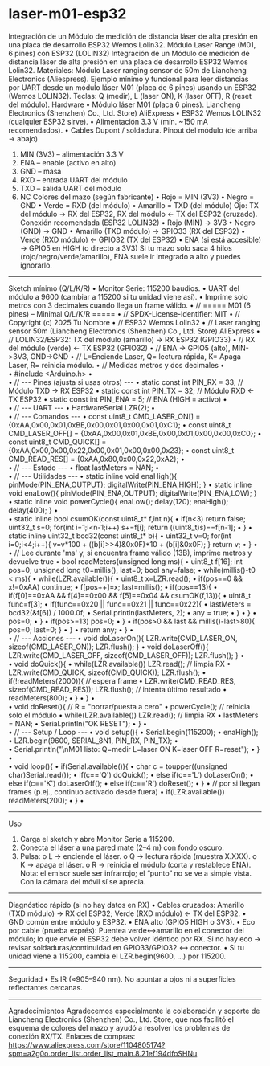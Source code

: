 # laser-m01-esp32
Integración de un Módulo de medición de distancia láser de alta presión en una placa de desarrollo ESP32 Wemos Lolin32. 
Módulo Laser Range (M01, 6 pines) con ESP32 (LOLIN32)
Integración de un Módulo de medición de distancia láser de alta presión en una placa de desarrollo ESP32 Wemos Lolin32. 
Materiales: Módulo Laser ranging sensor de 50m de Liancheng Electronics (Aliespress).
Ejemplo mínimo y funcional para leer distancias por UART desde un módulo láser M01 (placa de 6 pines) usando un ESP32 (Wemos LOLIN32).
Teclas: Q (medir), L (laser ON), K (laser OFF), R (reset del módulo).
Hardware
•	Módulo láser M01 (placa 6 pines). Liancheng Electronics (Shenzhen) Co., Ltd. Store) AliExpress
•	ESP32 Wemos LOLIN32 (cualquier ESP32 sirve).
•	Alimentación 3.3 V (mín. ~150 mA recomendados).
•	Cables Dupont / soldadura.
Pinout del módulo (de arriba → abajo)
1.	MIN (3V3) – alimentación 3.3 V
2.	ENA – enable (activo en alto)
3.	GND – masa
4.	RXD – entrada UART del módulo
5.	TXD – salida UART del módulo
6.	NC
Colores del mazo (según fabricante)
•	Rojo = MIN (3V3)
•	Negro = GND
•	Verde = RXD (del módulo)
•	Amarillo = TXD (del módulo)
Ojo: TX del módulo → RX del ESP32, RX del módulo ← TX del ESP32 (cruzado).
Conexión recomendada (ESP32 LOLIN32)
•	Rojo (MIN) → 3V3
•	Negro (GND) → GND
•	Amarillo (TXD módulo) → GPIO33 (RX del ESP32)
•	Verde (RXD módulo) ← GPIO32 (TX del ESP32)
•	ENA (si está accesible) → GPIO5 en HIGH (o directo a 3V3)
Si tu mazo solo saca 4 hilos (rojo/negro/verde/amarillo), ENA suele ir integrado a alto y puedes ignorarlo.
________________________________________
Sketch mínimo (Q/L/K/R)
•	Monitor Serie: 115200 baudios.
•	UART del módulo a 9600 (cambiar a 115200 si tu unidad viene así).
•	Imprime solo metros con 3 decimales cuando llega un frame válido.
•	// ===== M01 (6 pines) – Minimal Q/L/K/R =====
•	// SPDX-License-Identifier: MIT 
•	// Copyright (c) 2025 Tu Nombre
•	// ESP32 Wemos Lolin32
•	// Laser ranging sensor 50m (Liancheng Electronics (Shenzhen) Co., Ltd. Store) AliExpress
•	// LOLIN32/ESP32: TX del módulo (amarillo) -> RX ESP32 (GPIO33)
•	//                RX del módulo (verde)    <- TX ESP32 (GPIO32)
•	//                ENA -> GPIO5 (alto), MIN->3V3, GND->GND
•	// L=Enciende Laser, Q= lectura rápida, K= Apaga Laser, R= reinicia módulo.
•	// Medidas metros y dos decimales
•	
•	#include <Arduino.h>
•	
•	// --- Pines (ajusta si usas otros) ---
•	static const int PIN_RX  = 33;   // Módulo TXD -> RX ESP32
•	static const int PIN_TX  = 32;   // Módulo RXD <- TX ESP32
•	static const int PIN_ENA = 5;    // ENA (HIGH = activo)
•	
•	// --- UART ---
•	HardwareSerial LZR(2);
•	
•	// --- Comandos ---
•	const uint8_t CMD_LASER_ON[]  = {0xAA,0x00,0x01,0xBE,0x00,0x01,0x00,0x01,0xC1};
•	const uint8_t CMD_LASER_OFF[] = {0xAA,0x00,0x01,0xBE,0x00,0x01,0x00,0x00,0xC0};
•	const uint8_t CMD_QUICK[]     = {0xAA,0x00,0x00,0x22,0x00,0x01,0x00,0x00,0x23};
•	const uint8_t CMD_READ_RES[]  = {0xAA,0x80,0x00,0x22,0xA2};
•	
•	// --- Estado ---
•	float lastMeters = NAN;
•	
•	// --- Utilidades ---
•	static inline void enaHigh(){ pinMode(PIN_ENA,OUTPUT); digitalWrite(PIN_ENA,HIGH); }
•	static inline void enaLow(){  pinMode(PIN_ENA,OUTPUT); digitalWrite(PIN_ENA,LOW);  }
•	static inline void powerCycle(){ enaLow(); delay(120); enaHigh(); delay(400); }
•	
•	static inline bool csumOK(const uint8_t* f,int n){
•	  if(n<3) return false; uint32_t s=0; for(int i=1;i<n-1;i++) s+=f[i]; return ((uint8_t)s)==f[n-1];
•	}
•	static inline uint32_t bcd32(const uint8_t* b){
•	  uint32_t v=0; for(int i=0;i<4;i++){ v=v*100 + ((b[i]>>4)&0x0F)*10 + (b[i]&0x0F); } return v;
•	}
•	
•	// Lee durante 'ms' y, si encuentra frame válido (13B), imprime metros y devuelve true
•	bool readMeters(unsigned long ms){
•	  uint8_t f[16]; int pos=0; unsigned long t0=millis(), last=0; bool any=false;
•	  while(millis()-t0 < ms){
•	    while(LZR.available()){
•	      uint8_t x=LZR.read();
•	      if(pos==0 && x!=0xAA) continue;
•	      f[pos++]=x; last=millis();
•	      if(pos==13){
•	        if(f[0]==0xAA && f[4]==0x00 && f[5]==0x04 && csumOK(f,13)){
•	          uint8_t func=f[3];
•	          if(func==0x20 || func==0x21 || func==0x22){
•	            lastMeters = bcd32(&f[6]) / 1000.0f;
•	            Serial.println(lastMeters, 2);
•	            any = true;
•	          }
•	        }
•	        pos=0;
•	      }
•	      if(pos>=13) pos=0;
•	    }
•	    if(pos>0 && last && millis()-last>80){ pos=0; last=0; }
•	  }
•	  return any;
•	}
•	
•	// --- Acciones ---
•	void doLaserOn(){  LZR.write(CMD_LASER_ON,  sizeof(CMD_LASER_ON));  LZR.flush(); }
•	void doLaserOff(){ LZR.write(CMD_LASER_OFF, sizeof(CMD_LASER_OFF)); LZR.flush(); }
•	
•	void doQuick(){
•	  while(LZR.available()) LZR.read();           // limpia RX
•	  LZR.write(CMD_QUICK, sizeof(CMD_QUICK)); LZR.flush();
•	  if(!readMeters(2000)){                       // espera frame
•	    LZR.write(CMD_READ_RES, sizeof(CMD_READ_RES)); LZR.flush(); // intenta último resultado
•	    readMeters(800);
•	  }
•	}
•	
•	void doReset(){                                // R = "borrar/puesta a cero"
•	  powerCycle();                                 // reinicia solo el módulo
•	  while(LZR.available()) LZR.read();            // limpia RX
•	  lastMeters = NAN;
•	  Serial.println("OK RESET");
•	}
•	
•	// --- Setup / Loop ---
•	void setup(){
•	  Serial.begin(115200);
•	  enaHigh();
•	  LZR.begin(9600, SERIAL_8N1, PIN_RX, PIN_TX);
•	
•	  Serial.println("\nM01 listo: Q=medir  L=laser ON  K=laser OFF  R=reset");
•	}
•	
•	void loop(){
•	  if(Serial.available()){
•	    char c = toupper((unsigned char)Serial.read());
•	    if(c=='Q') doQuick();
•	    else if(c=='L') doLaserOn();
•	    else if(c=='K') doLaserOff();
•	    else if(c=='R') doReset();
•	  }
•	  // por si llegan frames (p.ej., continuo activado desde fuera)
•	  if(LZR.available()) readMeters(200);
•	}
•	
________________________________________

Uso
1.	Carga el sketch y abre Monitor Serie a 115200.
2.	Conecta el láser a una pared mate (2–4 m) con fondo oscuro.
3.	Pulsa:
o	L → enciende el láser.
o	Q → lectura rápida (muestra X.XXX).
o	K → apaga el láser.
o	R → reinicia el módulo (corta y restablece ENA).
Nota: el emisor suele ser infrarrojo; el “punto” no se ve a simple vista. Con la cámara del móvil sí se aprecia.
________________________________________
Diagnóstico rápido (si no hay datos en RX)
•	Cables cruzados: Amarillo (TXD módulo) → RX del ESP32; Verde (RXD módulo) ← TX del ESP32.
•	GND común entre módulo y ESP32.
•	ENA alto (GPIO5 HIGH o 3V3).
•	Eco por cable (prueba exprés): Puentea verde↔amarillo en el conector del módulo; lo que envíe el ESP32 debe volver idéntico por RX. Si no hay eco → revisar soldaduras/continuidad en GPIO33/GPIO32 ↔ conector.
•	Si tu unidad viene a 115200, cambia el LZR.begin(9600, …) por 115200.
________________________________________
Seguridad
•	Es IR (≈905–940 nm). No apuntar a ojos ni a superficies reflectantes cercanas.
________________________________________
Agradecimientos
Agradecemos especialmente la colaboración y soporte de Liancheng Electronics (Shenzhen) Co., Ltd. Store, que nos facilitó el esquema de colores del mazo y ayudó a resolver los problemas de conexión RX/TX.
Enlaces de compras: https://www.aliexpress.com/store/1104805174?spm=a2g0o.order_list.order_list_main.8.21ef194dfoSHNu

